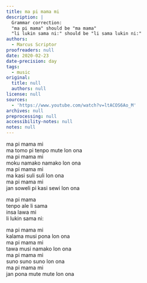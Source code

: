 ```yaml
---
title: ma pi mama mi
description: |
  Grammar correction:
  "ma pi mama" should be "ma mama"
  "li lukin sama ni:" should be "li sama lukin ni:"
authors:
  - Marcus Scriptor
proofreaders: null
date: 2020-02-23
date-precision: day
tags:
  - music
original:
  title: null
  authors: null
license: null
sources:
  - 'https://www.youtube.com/watch?v=ltACOS6Ao_M'
archives: null
preprocessing: null
accessibility-notes: null
notes: null
---
```

ma pi mama mi <!-- / (In) my motherland (or fatherland) -->  
ma tomo pi tenpo mute lon ona <!-- / there are ancient cities -->  
ma pi mama mi <!-- / In my motherland -->  
moku namako namako lon ona <!-- / there is very spicy food -->  
ma pi mama mi <!-- / In my motherland -->  
ma kasi suli suli lon ona <!-- / there are vast forests -->  
ma pi mama mi <!-- / In my motherland -->  
jan soweli pi kasi sewi lon ona <!-- / there are apes in the trees -->

ma pi mama <!-- / My motherland -->  
tenpo ale li sama <!-- / is always the same -->  
insa lawa mi <!-- / In my mind -->  
li lukin sama ni: <!-- / it looks like this: -->

ma pi mama mi <!-- / In my motherland -->  
kalama musi pona lon ona <!-- / there is good music -->  
ma pi mama mi <!-- / In my motherland -->  
tawa musi namako lon ona <!-- / there are colorful dances -->  
ma pi mama mi <!-- / In my motherland -->  
suno suno suno lon ona <!-- / there is sun, sun, sun -->  
ma pi mama mi <!-- / In my motherland -->  
jan pona mute mute lon ona <!-- / there are a lot of wonderful people -->
